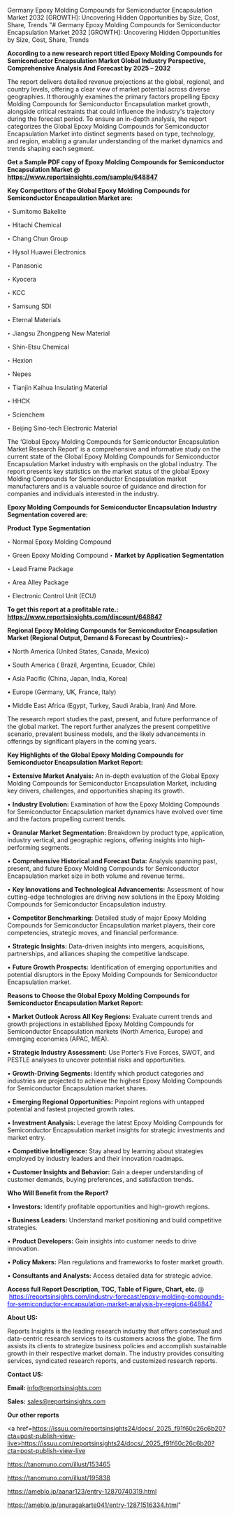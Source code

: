 Germany Epoxy Molding Compounds for Semiconductor Encapsulation Market 2032 [GROWTH]: Uncovering Hidden Opportunities by Size, Cost, Share, Trends
"# Germany Epoxy Molding Compounds for Semiconductor Encapsulation Market 2032 [GROWTH]: Uncovering Hidden Opportunities by Size, Cost, Share, Trends

<strong>According to a new research report titled Epoxy Molding Compounds for Semiconductor Encapsulation Market Global Industry Perspective, Comprehensive Analysis And Forecast by 2025 – 2032</strong>

The report delivers detailed revenue projections at the global, regional, and country levels, offering a clear view of market potential across diverse geographies. It thoroughly examines the primary factors propelling Epoxy Molding Compounds for Semiconductor Encapsulation market growth, alongside critical restraints that could influence the industry's trajectory during the forecast period. To ensure an in-depth analysis, the report categorizes the Global Epoxy Molding Compounds for Semiconductor Encapsulation Market into distinct segments based on type, technology, and region, enabling a granular understanding of the market dynamics and trends shaping each segment.

<strong>Get a Sample PDF copy of Epoxy Molding Compounds for Semiconductor Encapsulation Market </strong><strong>@<a href=https://www.reportsinsights.com/sample/648847 style=color:#0000ff;> https://www.reportsinsights.com/sample/648847</a></strong></font>

<strong>Key Competitors of the Global Epoxy Molding Compounds for Semiconductor Encapsulation Market are:</strong>

‣ Sumitomo Bakelite

‣ Hitachi Chemical

‣ Chang Chun Group

‣ Hysol Huawei Electronics

‣ Panasonic

‣ Kyocera

‣ KCC

‣ Samsung SDI

‣ Eternal Materials

‣ Jiangsu Zhongpeng New Material

‣ Shin-Etsu Chemical

‣ Hexion

‣ Nepes

‣ Tianjin Kaihua Insulating Material

‣ HHCK

‣ Scienchem

‣ Beijing Sino-tech Electronic Material

The ‘Global Epoxy Molding Compounds for Semiconductor Encapsulation Market Research Report’ is a comprehensive and informative study on the current state of the Global Epoxy Molding Compounds for Semiconductor Encapsulation Market industry with emphasis on the global industry. The report presents key statistics on the market status of the global Epoxy Molding Compounds for Semiconductor Encapsulation market manufacturers and is a valuable source of guidance and direction for companies and individuals interested in the industry.

<strong>Epoxy Molding Compounds for Semiconductor Encapsulation Industry Segmentation covered are:</strong>

<strong>Product Type Segmentation</strong>

‣ Normal Epoxy Molding Compound

‣ Green Epoxy Molding Compound
‣ 
<strong>Market by Application Segmentation</strong>

‣ Lead Frame Package

‣ Area Alley Package

‣ Electronic Control Unit (ECU)

<strong>To get this report at a profitable rate.: <a href=https://www.reportsinsights.com/discount/648847 style=color:#0000ff;>https://www.reportsinsights.com/discount/648847</a></strong></font>

<strong>Regional Epoxy Molding Compounds for Semiconductor Encapsulation Market (Regional Output, Demand &amp; Forecast by Countries):-</strong>

• North America (United States, Canada, Mexico)

• South America ( Brazil, Argentina, Ecuador, Chile)

• Asia Pacific (China, Japan, India, Korea)

• Europe (Germany, UK, France, Italy)

• Middle East Africa (Egypt, Turkey, Saudi Arabia, Iran) And More.

The research report studies the past, present, and future performance of the global market. The report further analyzes the present competitive scenario, prevalent business models, and the likely advancements in offerings by significant players in the coming years.

<strong>Key Highlights of the Global Epoxy Molding Compounds for Semiconductor Encapsulation Market Report:</strong>

• <strong>Extensive Market Analysis:</strong> An in-depth evaluation of the Global Epoxy Molding Compounds for Semiconductor Encapsulation Market, including key drivers, challenges, and opportunities shaping its growth.

• <strong>Industry Evolution:</strong> Examination of how the Epoxy Molding Compounds for Semiconductor Encapsulation market dynamics have evolved over time and the factors propelling current trends.

• <strong>Granular Market Segmentation:</strong> Breakdown by product type, application, industry vertical, and geographic regions, offering insights into high-performing segments.

• <strong>Comprehensive Historical and Forecast Data:</strong> Analysis spanning past, present, and future Epoxy Molding Compounds for Semiconductor Encapsulation market size in both volume and revenue terms.

• <strong>Key Innovations and Technological Advancements:</strong> Assessment of how cutting-edge technologies are driving new solutions in the Epoxy Molding Compounds for Semiconductor Encapsulation industry.

• <strong>Competitor Benchmarking:</strong> Detailed study of major Epoxy Molding Compounds for Semiconductor Encapsulation market players, their core competencies, strategic moves, and financial performance.

• <strong>Strategic Insights:</strong> Data-driven insights into mergers, acquisitions, partnerships, and alliances shaping the competitive landscape.

• <strong>Future Growth Prospects:</strong> Identification of emerging opportunities and potential disruptors in the Epoxy Molding Compounds for Semiconductor Encapsulation market.

<strong>Reasons to Choose the Global Epoxy Molding Compounds for Semiconductor Encapsulation Market Report:</strong>

• <strong>Market Outlook Across All Key Regions:</strong> Evaluate current trends and growth projections in established Epoxy Molding Compounds for Semiconductor Encapsulation markets (North America, Europe) and emerging economies (APAC, MEA).

• <strong>Strategic Industry Assessment:</strong> Use Porter’s Five Forces, SWOT, and PESTLE analyses to uncover potential risks and opportunities.

• <strong>Growth-Driving Segments:</strong> Identify which product categories and industries are projected to achieve the highest Epoxy Molding Compounds for Semiconductor Encapsulation market shares.

• <strong>Emerging Regional Opportunities:</strong> Pinpoint regions with untapped potential and fastest projected growth rates.

• <strong>Investment Analysis:</strong> Leverage the latest Epoxy Molding Compounds for Semiconductor Encapsulation market insights for strategic investments and market entry.

• <strong>Competitive Intelligence:</strong> Stay ahead by learning about strategies employed by industry leaders and their innovation roadmaps.

• <strong>Customer Insights and Behavior:</strong> Gain a deeper understanding of customer demands, buying preferences, and satisfaction trends.

<strong>Who Will Benefit from the Report?</strong>

• <strong>Investors:</strong> Identify profitable opportunities and high-growth regions.

• <strong>Business Leaders:</strong> Understand market positioning and build competitive strategies.

• <strong>Product Developers:</strong> Gain insights into customer needs to drive innovation.

• <strong>Policy Makers:</strong> Plan regulations and frameworks to foster market growth.

• <strong>Consultants and Analysts:</strong> Access detailed data for strategic advice.
</ul>
<strong>Access full Report Description, TOC, Table of Figure, Chart, etc. </strong>@  <a href=https://reportsinsights.com/industry-forecast/epoxy-molding-compounds-for-semiconductor-encapsulation-market-analysis-by-regions-648847 style=color:#0000ff;>https://reportsinsights.com/industry-forecast/epoxy-molding-compounds-for-semiconductor-encapsulation-market-analysis-by-regions-648847</a></font>

<strong><strong>About US</strong>:</strong>

Reports Insights is the leading research industry that offers contextual and data-centric research services to its customers across the globe. The firm assists its clients to strategize business policies and accomplish sustainable growth in their respective market domain. The industry provides consulting services, syndicated research reports, and customized research reports.

<strong>Contact US:</strong>

<p class=""""><b>Email:</b> <a href=mailto:info@reportsinsights.com>info@reportsinsights.com</a></p>
<p class=""""><b>Sales:</b> <a href=mailto:sales@reportsinsights.com>sales@reportsinsights.com</a></p>

<strong>Our other reports</strong>

<a href=https://issuu.com/reportsinsights24/docs/_2025_f91f60c26c6b20?cta=post-publish-view-live>https://issuu.com/reportsinsights24/docs/_2025_f91f60c26c6b20?cta=post-publish-view-live</a>

<a href=https://tanomuno.com/illust/153465>https://tanomuno.com/illust/153465</a>

<a href=https://tanomuno.com/illust/195838>https://tanomuno.com/illust/195838</a>

<a href=https://ameblo.jp/aanar123/entry-12870740319.html>https://ameblo.jp/aanar123/entry-12870740319.html</a>

<a href=https://ameblo.jp/anuragakarte041/entry-12871516334.html>https://ameblo.jp/anuragakarte041/entry-12871516334.html</a>"
